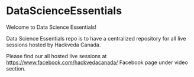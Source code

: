 # DataScienceEssentials

Welcome to Data Science Essentials!

Data Science Essentials repo is to have a centralized repository for all live sessions hosted by Hackveda Canada.

Please find our all hosted live sessions at https://www.facebook.com/hackvedacanada/ Facebook page under video section.
